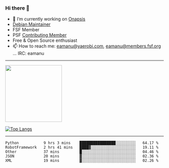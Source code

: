 ### Hi there 👋


- 🔭 I’m currently working on [Onapsis](http://onapsis.com)
- [Debian Maintainer](https://qa.debian.org/developer.php?login=eamanu%40yaerobi.com)
- FSF Member
- PSF [Contributing Member](https://www.python.org/psf/membership/#what-membership-classes-are-there)
- Free & Open Source enthusiast 
- 📫 How to reach me: eamanu@yaerobi.com, eamanu@members.fsf.org ... IRC: eamanu

---

<img height="180em" src="https://github-readme-stats.vercel.app/api?theme=dark&username=eamanu&show_icons=true&hide_border=true&&count_private=true&include_all_commits=true" />

[![Top Langs](https://github-readme-stats.vercel.app/api/top-langs/?theme=dark&username=eamanu&layout=compact)](https://github.com/anuraghazra/github-readme-stats)

---

<!--START_SECTION:waka-->
```text
Python           9 hrs 3 mins    ████████████████░░░░░░░░░   64.17 % 
RobotFramework   2 hrs 41 mins   ████▓░░░░░░░░░░░░░░░░░░░░   19.11 % 
Other            37 mins         █░░░░░░░░░░░░░░░░░░░░░░░░   04.46 % 
JSON             20 mins         ▓░░░░░░░░░░░░░░░░░░░░░░░░   02.36 % 
XML              19 mins         ▓░░░░░░░░░░░░░░░░░░░░░░░░   02.26 % 
```
<!--END_SECTION:waka-->
